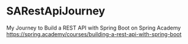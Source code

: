 # SARestApiJourney
My Journey to Build a REST API with Spring Boot on Spring Academy https://spring.academy/courses/building-a-rest-api-with-spring-boot
